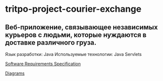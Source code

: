 # tritpo-project-courier-exchange

## Веб-приложение, связывающее независимых курьеров с людьми, которые нуждаются в доставке различного груза. 

Язык разработки: Java
Используемые технологии: Java Servlets

[Software Requirements Specification](https://github.com/VRublevski/tritpo-project-courier-exchange/blob/master/Documents/SRS.md)

[Diagrams](https://github.com/VRublevski/tritpo-project-courier-exchange/blob/master/Documents/Diagrams.md)
